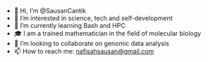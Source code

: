 - 👋 Hi, I’m @SausanCantik
- 👀 I’m interested in science, tech and self-development
- 🌱 I’m currently learning Bash and HPC
- 🎓 I am a trained mathematician in the field of molecular biology
- 💞️ I’m looking to collaborate on genomic data analysis
- 📫 How to reach me: nafisahsausan@gmail.com

<!---
SausanCantik/SausanCantik is a ✨ special ✨ repository because its `README.md` (this file) appears on your GitHub profile.
You can click the Preview link to take a look at your changes.
--->
